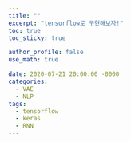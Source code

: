 ```yaml
---
title: ""
excerpt: "tensorflow로 구현해보자!"
toc: true
toc_sticky: true

author_profile: false
use_math: true

date: 2020-07-21 20:00:00 -0000
categories: 
  - VAE
  - NLP
tags:
  - tensorflow
  - keras
  - RNN
---
```

<!--stackedit_data:
eyJoaXN0b3J5IjpbMTE1NTQ2OV19
-->